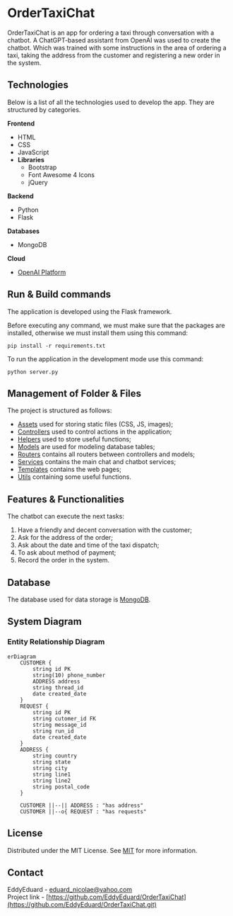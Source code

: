 # OrderTaxiChat

OrderTaxiChat is an app for ordering a taxi through conversation with a chatbot. A ChatGPT-based assistant from OpenAI was used to create the chatbot. Which was trained with some instructions in the area of ordering a taxi, taking the address from the customer and registering a new order in the system.

## Technologies

Below is a list of all the technologies used to develop the app. They are structured by categories.

**Frontend**
   - HTML
   - CSS
   - JavaScript
   - **Libraries**
     - Bootstrap
     - Font Awesome 4 Icons
     - jQuery

**Backend**
   - Python
   - Flask

**Databases**
   - MongoDB

**Cloud**
   - [OpenAI Platform](https://platform.openai.com/docs/overview)

## Run & Build commands

The application is developed using the Flask framework.

Before executing any command, we must make sure that the packages are installed, otherwise we must install them using this command:
```
pip install -r requirements.txt
```

To run the application in the development mode use this command:
```
python server.py
```

## Management of Folder & Files

The project is structured as follows:

- [Assets](https://github.com/EddyEduard/OrderTaxiChat/tree/main/assets) used for storing static files (CSS, JS, images);
- [Controllers](https://github.com/EddyEduard/OrderTaxiChat/tree/main/controllers) used to control actions in the application;
- [Helpers](https://github.com/EddyEduard/OrderTaxiChat/tree/main/helpers) used to store useful functions;
- [Models](https://github.com/EddyEduard/OrderTaxiChat/tree/main/models) are used for modeling database tables;
- [Routers](https://github.com/EddyEduard/OrderTaxiChat/tree/main/routers) contains all routers between controllers and models;
- [Services](https://github.com/EddyEduard/OrderTaxiChat/tree/main/services) contains the main chat and chatbot services;
- [Templates](https://github.com/EddyEduard/OrderTaxiChat/tree/main/templates) contains the web pages;
- [Utils](https://github.com/EddyEduard/OrderTaxiChat/tree/main/utils) containing some useful functions.

## Features & Functionalities

The chatbot can execute the next tasks:

1. Have a friendly and decent conversation with the customer;
2. Ask for the address of the order;
3. Ask about the date and time of the taxi dispatch;
4. To ask about method of payment;
5. Record the order in the system.

## Database

The database used for data storage is [MongoDB](https://www.mongodb.com/).

## System Diagram

### Entity Relationship Diagram

```mermaid
erDiagram
    CUSTOMER {
        string id PK
        string(10) phone_number
        ADDRESS address
        string thread_id
        date created_date
    }
    REQUEST {
        string id PK
        string cutomer_id FK
        string message_id
        string run_id
        date created_date
    }
    ADDRESS {
        string country
        string state
        string city
        string line1
        string line2
        string postal_code
    }

    CUSTOMER ||--|| ADDRESS : "has address"
    CUSTOMER ||--o{ REQUEST : "has requests"
```

## License
Distributed under the MIT License. See [MIT](https://github.com/EddyEduard/OrderTaxiChat/blob/master/LICENSE) for more information.

## Contact
EddyEduard - [eduard_nicolae@yahoo.com](mailTo:eduard_nicolae@yahoo.com)
\
Project link - [https://github.com/EddyEduard/OrderTaxiChat](https://github.com/EddyEduard/OrderTaxiChat.git)

